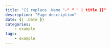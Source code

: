 ```yaml
---
title: "{{ replace .Name "-" " " | title }}"
description: "Page description"
date: {{ .Date }}
categories:
    - example
tags:
    - example
---
```



